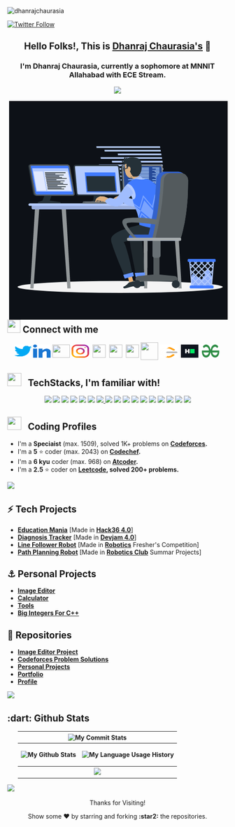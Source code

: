 <!-- Profile View Count -->
<p align="left"> <img src="https://komarev.com/ghpvc/?username=dhanrajchaurasia&label=Profile%20views&color=8e44ad&style=flat" alt="dhanrajchaurasia" /> </p>

[![Twitter Follow](https://img.shields.io/twitter/follow/mnnitdhanraj?color=1DA1F2&logo=twitter&style=for-the-badge)](https://twitter.com/intent/follow?original_referer=https%3A%2F%2Fgithub.com%2Fsmnnitdhanrajg&screen_name=mnnitdhanraj)

## <p align="center"> Hello Folks!, This is [**Dhanraj Chaurasia's**](https://dhanrajchaurasia.github.io/) :wave: </p>
<div>
<h3 align="center"> I'm Dhanraj Chaurasia, currently a sophomore at MNNIT Allahabad with ECE Stream. </h3>
<p align="center"> <img src="https://readme-typing-svg.herokuapp.com?font=Roboto&color=%2350CA10&size=25&center=true&vCenter=true&width=850&height=30&lines=An+enthusiast+frontend+web+developer.;A+competitive+programmer+(coder).+;Enthusiast+to+learn+new+skills.;A+quick+learner+to+develop+new+skills."/></p>
</div>
  
<p><img align="right" src="https://raw.githubusercontent.com/SubhadeepZilong/SubhadeepZilong/main/icons/animation_500_kxa883sd.gif" alt="SubhadeepZilong" /></p>

<!-- Contact Tag -->
## <img src="https://media.giphy.com/media/iY8CRBdQXODJSCERIr/giphy.gif" height="30px" width="30px"> Connect with me
<p align="center">
<a href="https://twitter.com/mnnitdhanraj" target="blank"><img align="center" src="https://raw.githubusercontent.com/SubhadeepZilong/SubhadeepZilong/main/icons/Social/twitter.svg" height="30" width="40" /></a>
<a href="https://linkedin.com/in/dhanraj-chaurasia-4309b9207/" target="blank"><img align="center" src="https://raw.githubusercontent.com/SubhadeepZilong/SubhadeepZilong/main/icons/Social/linked-in-alt.svg" hakraborty-b341a8191" height="30" width="40" /></a>
<a href="https://fb.com/dhanraj.chaurasia.18" target="blank"><img align="center" src="https://raw.githubusercontent.com/rahuldkjain/github-profile-readme-generator/master/src/images/icons/Social/facebook.svg" hakraborty.555" height="30" width="40" /></a>
<a href="https://instagram.com/dhanraj.chaurasia" target="blank"><img align="center" src="https://raw.githubusercontent.com/SubhadeepZilong/SubhadeepZilong/main/icons/Social/instagram.svg" height="30" width="40" /></a>&nbsp;
<a href="mailto:mnnitdhanraj@gmail.com" target="blank"><img align="center" src="https://cdn-icons-png.flaticon.com/512/281/281769.png" height="30" width="30" /></a>&nbsp;
<a href="https://codeforces.com/profile/coderdhanraj" target="blank"><img align="center" src="https://cdn.iconscout.com/icon/free/png-256/code-forces-3521352-2944796.png" height="30" width="30" /></a>&nbsp;
<a href="https://codechef.com/users/coderdhanraj" target="blank"><img align="center" src="https://avatars1.githubusercontent.com/u/11960354?s=460&v=4" height="30" width="30" /></a>
<a href="https://atcoder.jp/users/coderdhanraj" target="blank"><img align="center" src="https://i.ibb.co/n3Brz1V/atcoder-removebg-preview.png" height="40" width="40" /></a>
<a href="https://leetcode.com/coderdhanraj/" target="blank"><img align="center" src="https://raw.githubusercontent.com/SubhadeepZilong/SubhadeepZilong/main/icons/Social/leet-code.svg" height="30" width="40" /></a>&nbsp;
<a href="https://www.hackerrank.com/CoderDhanraj" target="blank"><img align="center" src="https://raw.githubusercontent.com/SubhadeepZilong/SubhadeepZilong/main/icons/Social/hackerrank.svg" height="30" width="40" /></a>&nbsp;
<a href="https://auth.geeksforgeeks.org/user/coderdhanraj" target="blank"><img align="center" src="https://raw.githubusercontent.com/SubhadeepZilong/SubhadeepZilong/main/icons/Social/geeks-for-geeks.svg" height="30" width="40" /></a>&nbsp;
<!-- <a href="https://https://www.hackerearth.com/@coderdhanraj" target="blank"><img align="center" src="https://camo.githubusercontent.com/0d8e111fa2d1f1743ca909becc6448691f0d2ee3935a2d3ad82d260f0b046311/68747470733a2f2f75706c6f61642e77696b696d656469612e6f72672f77696b6970656469612f636f6d6d6f6e732f652f65382f4861636b657245617274685f6c6f676f2e706e67" height="40" width="40" /></a>&nbsp; -->

</p>

## <img src = "https://media2.giphy.com/media/QssGEmpkyEOhBCb7e1/giphy.gif?cid=ecf05e47a0n3gi1bfqntqmob8g9aid1oyj2wr3ds3mg700bl&rid=giphy.gif"  height="30px"  width = 32px> &nbsp; TechStacks, I'm familiar with! 

<div align="center">
  <a href="https://en.wikipedia.org/wiki/C_(programming_language)"><img width="47" src="https://cdn.iconscout.com/icon/free/png-256/c-57-1175191.png"/></a>
  <a href="https://en.wikipedia.org/wiki/C%2B%2B"><img width="40" src="https://upload.wikimedia.org/wikipedia/commons/thumb/1/18/ISO_C%2B%2B_Logo.svg/1822px-ISO_C%2B%2B_Logo.svg.png"/></a>
  <a href="https://en.wikipedia.org/wiki/Python_(programming_language)"><img width="40" src="https://upload.wikimedia.org/wikipedia/commons/thumb/c/c3/Python-logo-notext.svg/1024px-Python-logo-notext.svg.png"/></a>
  <a href="https://en.wikipedia.org/wiki/Visual_Studio_Code"><img width="40" src="https://upload.wikimedia.org/wikipedia/commons/9/9a/Visual_Studio_Code_1.35_icon.svg"/></a>
<!-- 
<img width="45" src=""/><img width="45" src=""/><img width="45" src=""/> -->
  <a href="https://en.wikipedia.org/wiki/Sublime_Text"><img width="40" src="https://avatars.githubusercontent.com/u/684879?s=400&v=4"/></a>
  <a href="https://en.wikipedia.org/wiki/HTML"><img width="40" src="https://cdn-icons-png.flaticon.com/512/1216/1216733.png"/></a>
  <a href="https://en.wikipedia.org/wiki/CSSL"><img width="40" src="https://upload.wikimedia.org/wikipedia/commons/thumb/6/62/CSS3_logo.svg/240px-CSS3_logo.svg.png"/>
  <a href="https://en.wikipedia.org/wiki/JavaScript"><img width="34.5" src="https://upload.wikimedia.org/wikipedia/commons/thumb/d/d4/Javascript-shield.svg/1200px-Javascript-shield.svg.png"/></a>
<!--   <img width="40" src="https://raw.githubusercontent.com/gilbarbara/logos/master/logos/javascript.svg"/>   -->
  <a href="https://en.wikipedia.org/wiki/Bootstrap_(front-end_framework)"><img width="40" src="https://raw.githubusercontent.com/gilbarbara/logos/master/logos/bootstrap.svg"/></a>
  <a href="https://en.wikipedia.org/wiki/React_(JavaScript_library)"><img width="40" src="https://cdn.worldvectorlogo.com/logos/react-1.svg"/></a>
  <a href="https://en.wikipedia.org/wiki/Node.js"><img width="40" src="https://cdn.worldvectorlogo.com/logos/nodejs-icon.svg"/></a>
  <a href="https://en.wikipedia.org/wiki/Bootstrap_(front-end_framework)"><img width="40" src="https://raw.githubusercontent.com/gilbarbara/logos/master/logos/bootstrap.svg"/></a>
    <a href="https://www.mongodb.com/"><img width="45" src="https://cdn.worldvectorlogo.com/logos/mongodb-icon-1.svg"/></a>
    <a href="https://www.mysql.com/"><img width="55" src="https://cdn.freebiesupply.com/logos/large/2x/mysql-logo-png-transparent.png"/></a>
  <a href="https://en.wikipedia.org/wiki/Git"><img width="40" src="https://upload.wikimedia.org/wikipedia/commons/thumb/3/3f/Git_icon.svg/1024px-Git_icon.svg.png"/></a>
    <a href="https://cloud.google.com/"><img width="40" src="https://camo.githubusercontent.com/582944f6627732531ce1a2e20ad43538d1896e16a5f159ea28fd137dbb8e798a/68747470733a2f2f7777772e766563746f726c6f676f2e7a6f6e652f6c6f676f732f676f6f676c655f636c6f75642f676f6f676c655f636c6f75642d69636f6e2e737667"/></a>
  <a href="https://en.wikipedia.org/wiki/Arduino_Uno"><img width="40" src="https://upload.wikimedia.org/wikipedia/commons/thumb/e/e0/ArduinoLogo_%C2%AE.svg/2560px-ArduinoLogo_%C2%AE.svg.png"/></a>
<!--   <img width="45" src="https://webuilddatabases.com/wp-content/uploads/2015/03/mysql-icon-250x314.png"/> -->
<!--   <a href="https://www.djangoproject.com/"><img width="45" src="https://raw.githubusercontent.com/devicons/devicon/master/icons/django/django-original.svg"/></a> -->
<!--   <a href="https://en.wikipedia.org/wiki/Webots"><img width="100" src="https://www.downloadclipart.net/large/transparent-ladybug-file-png.png"/></a> -->
</div>
  
## <img src = "https://media2.giphy.com/media/QssGEmpkyEOhBCb7e1/giphy.gif?cid=ecf05e47a0n3gi1bfqntqmob8g9aid1oyj2wr3ds3mg700bl&rid=giphy.gif"  height="30px" width = 32px> &nbsp;  Coding Profiles
- I'm a **Speciaist** (max. 1509), solved 1K+ problems on [**Codeforces**](https://codeforces.com/profile/coderdhanraj)**.**
- I'm a **5** :star: coder (max. 2043) on [**Codechef**](https://codechef.com/users/coderdhanraj)**.**
- I'm a **6 kyu** coder (max. 968) on [**Atcoder**](https://atcoder.jp/users/coderdhanraj)**.**
- I'm a **2.5** :star: coder on [**Leetcode**](https://leetcode.com/coderdhanraj)**, solved 200+ problems.**
  
<img src="https://user-images.githubusercontent.com/73097560/115834477-dbab4500-a447-11eb-908a-139a6edaec5c.gif"></a>
  

## :zap: Tech Projects
- [**Education Mania**](https://devfolio.co/submissions/educationmania-5775)  [Made in [**Hack36 4.0**](https://www.hack36.com/)]
- [**Diagnosis Tracker**](https://github.com/Colossal-Team/Devjam-DayNightCoders-)  [Made in [**Devjam 4.0**](https://woc2k21.github.io/)]
- [**Line Follower Robot**](https://github.com/dhanrajchaurasia/Line-Follower)  [Made in [**Robotics**](https://roboticsclub.mnnit.ac.in/) Fresher's Competition]
- [**Path Planning Robot**](https://github.com/dhanrajchaurasia/Path-Planning-Robot)  [Made in [**Robotics Club**](https://roboticsclub.mnnit.ac.in/) Summar Projects]
 
 
## :anchor: Personal Projects
- [**Image Editor**](https://dhanrajchaurasia.github.io/Image-Editor-Project/)
- [**Calculator**](https://dhanrajchaurasia.github.io/calculator/)
- [**Tools**](https://dhanrajchaurasia.github.io/tools/)
- [**Big Integers For C++**](https://github.com/dhanrajchaurasia/BigIntegers)
  
## :dizzy: Repositories
- [**Image Editor Project**](https://github.com/dhanrajchaurasia/Image-Editor-Project)
- [**Codeforces Problem Solutions**](https://github.com/dhanrajchaurasia/Codeforces-Problem-Solutions)
- [**Personal Projects**](https://github.com/dhanrajchaurasia/Personal-Projects)
- [**Portfolio**](https://github.com/dhanrajchaurasia/dhanrajchaurasia.github.io)
- [**Profile**](https://github.com/dhanrajchaurasia/dhanrajchaurasia)

<!--   <a href="mailto:mnnitdhanraj@gmail.com"><img width="40" src="https://cdn-icons-png.flaticon.com/512/281/281769.png"/></a>
  <a href="mailto:mnnitdhanraj@gmail.com"><img width="40" src="https://i.pinimg.com/originals/c5/d9/fc/c5d9fc1e18bcf039f464c2ab6cfb3eb6.jpg"/></a> -->

<!-- ## :star2: Connect/Contact With Me At
- Coding Profiles : 
  - [**Codeforces**](https://codeforces.com/profile/coderdhanraj)
  - [**Codechef**](https://codechef.com/users/coderdhanraj/)
  - [**At-Coder**](https://atcoder.jp/users/coderdhanraj/)
  - [**Cses**](https://cses.fi/user/75925/)
- [**Linkedin**](https://www.linkedin.com/in/dhanraj-chaurasia-4309b9207/) -->
  
<img src="https://user-images.githubusercontent.com/73097560/115834477-dbab4500-a447-11eb-908a-139a6edaec5c.gif"></a>
  
<h2 align="left"> :dart: Github Stats </h2> 
<ul align="center">
  
  <table>
    <tr>
      <th colspan="2"  style="overflow:hidden;"><img align="center" width=70% src="https://github-readme-streak-stats.herokuapp.com/?user=dhanrajchaurasia&show_icons=true&theme=radical&hide_border=true" alt="My Commit Stats" />
      </th>
    </tr>
<tr>
  <th  style="overflow:hidden;">
  <img src="https://github-readme-stats.vercel.app/api?username=dhanrajchaurasia&show_icons=true&theme=radical&hide_border=true" alt="My Github Stats"/></th>
  <th  style="overflow:hidden;">
    <p><img src="https://github-readme-stats.vercel.app/api/top-langs/?username=dhanrajchaurasia&show_icons=true&theme=radical&hide_border=true&layout=compact" alt="My Language Usage History"/></p></th>
</tr>
   <tr>
     <th colspan="2" style="overflow:hidden;">
       <img width=85% src="https://github-profile-summary-cards.vercel.app/api/cards/profile-details?username=dhanrajchaurasia&theme=monokai"/>
     </th>
    </tr>
  </table>
 </ul>

   <img src="https://user-images.githubusercontent.com/73097560/115834477-dbab4500-a447-11eb-908a-139a6edaec5c.gif"></a>
  
<p align="center">
<p align="center">Thanks for Visiting!</p>
<p align="center">Show some ❤️ by starring and forking <b>:star2:</b> the repositories.</p>
</p>
